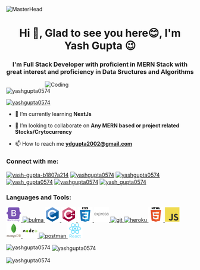 ![MasterHead](https://miro.medium.com/max/3000/1*OF0xEMkWBv-69zvmNs6RDQ.gif)
<h1 align="center">Hi 👋, Glad to see you here😊, I'm Yash Gupta 😉</h1>
<h3 align="center">I'm Full Stack Developer with proficient in MERN Stack with great interest and proficiency in Data Sructures and Algorithms</h3>
<img align="right" alt="Coding" width="400" src="https://cdn.dribbble.com/users/1162077/screenshots/3848914/programmer.gif">


<p align="left"> <img src="https://komarev.com/ghpvc/?username=yashgupta0574&label=Profile%20views&color=0e75b6&style=flat" alt="yashgupta0574" /> </p>

<p align="left"> <a href="https://github.com/ryo-ma/github-profile-trophy"><img src="https://github-profile-trophy.vercel.app/?username=yashgupta0574" alt="yashgupta0574" /></a> </p>

- 🌱 I’m currently learning **NextJs**

- 👯 I’m looking to collaborate on **Any MERN based or project related Stocks/Crytocurrency**

- 📫 How to reach me **ydgupta2002@gmail.com**

<h3 align="left">Connect with me:</h3>
<p align="left">
<a href="https://linkedin.com/in/yash-gupta-b1807a214" target="blank"><img align="center" src="https://raw.githubusercontent.com/rahuldkjain/github-profile-readme-generator/master/src/images/icons/Social/linked-in-alt.svg" alt="yash-gupta-b1807a214" height="30" width="40" /></a>
<a href="https://www.codechef.com/users/yashgupta0574" target="blank"><img align="center" src="https://cdn.jsdelivr.net/npm/simple-icons@3.1.0/icons/codechef.svg" alt="yashgupta0574" height="30" width="40" /></a>
<a href="https://codeforces.com/profile/yashgupta0574" target="blank"><img align="center" src="https://raw.githubusercontent.com/rahuldkjain/github-profile-readme-generator/master/src/images/icons/Social/codeforces.svg" alt="yashgupta0574" height="30" width="40" /></a>
<a href="https://www.leetcode.com/yash_gupta0574" target="blank"><img align="center" src="https://raw.githubusercontent.com/rahuldkjain/github-profile-readme-generator/master/src/images/icons/Social/leet-code.svg" alt="yash_gupta0574" height="30" width="40" /></a>
<a href="https://auth.geeksforgeeks.org/user/yashgupta0574" target="blank"><img align="center" src="https://raw.githubusercontent.com/rahuldkjain/github-profile-readme-generator/master/src/images/icons/Social/geeks-for-geeks.svg" alt="yashgupta0574" height="30" width="40" /></a>
<a href="https://instagram.com/yash_gupta0574" target="blank"><img align="center" src="https://raw.githubusercontent.com/rahuldkjain/github-profile-readme-generator/master/src/images/icons/Social/instagram.svg" alt="yash_gupta0574" height="30" width="40" /></a>
</p>

<h3 align="left">Languages and Tools:</h3>
<p align="left"> <a href="https://getbootstrap.com" target="_blank" rel="noreferrer"> <img src="https://raw.githubusercontent.com/devicons/devicon/master/icons/bootstrap/bootstrap-plain-wordmark.svg" alt="bootstrap" width="40" height="40"/> </a> <a href="https://bulma.io/" target="_blank" rel="noreferrer"> <img src="https://raw.githubusercontent.com/gilbarbara/logos/804dc257b59e144eaca5bc6ffd16949752c6f789/logos/bulma.svg" alt="bulma" width="40" height="40"/> </a> <a href="https://www.cprogramming.com/" target="_blank" rel="noreferrer"> <img src="https://raw.githubusercontent.com/devicons/devicon/master/icons/c/c-original.svg" alt="c" width="40" height="40"/> </a> <a href="https://www.w3schools.com/cpp/" target="_blank" rel="noreferrer"> <img src="https://raw.githubusercontent.com/devicons/devicon/master/icons/cplusplus/cplusplus-original.svg" alt="cplusplus" width="40" height="40"/> </a> <a href="https://www.w3schools.com/css/" target="_blank" rel="noreferrer"> <img src="https://raw.githubusercontent.com/devicons/devicon/master/icons/css3/css3-original-wordmark.svg" alt="css3" width="40" height="40"/> </a> <a href="https://expressjs.com" target="_blank" rel="noreferrer"> <img src="https://raw.githubusercontent.com/devicons/devicon/master/icons/express/express-original-wordmark.svg" alt="express" width="40" height="40"/> </a> <a href="https://git-scm.com/" target="_blank" rel="noreferrer"> <img src="https://www.vectorlogo.zone/logos/git-scm/git-scm-icon.svg" alt="git" width="40" height="40"/> </a> <a href="https://heroku.com" target="_blank" rel="noreferrer"> <img src="https://www.vectorlogo.zone/logos/heroku/heroku-icon.svg" alt="heroku" width="40" height="40"/> </a> <a href="https://www.w3.org/html/" target="_blank" rel="noreferrer"> <img src="https://raw.githubusercontent.com/devicons/devicon/master/icons/html5/html5-original-wordmark.svg" alt="html5" width="40" height="40"/> </a> <a href="https://developer.mozilla.org/en-US/docs/Web/JavaScript" target="_blank" rel="noreferrer"> <img src="https://raw.githubusercontent.com/devicons/devicon/master/icons/javascript/javascript-original.svg" alt="javascript" width="40" height="40"/> </a> <a href="https://www.mongodb.com/" target="_blank" rel="noreferrer"> <img src="https://raw.githubusercontent.com/devicons/devicon/master/icons/mongodb/mongodb-original-wordmark.svg" alt="mongodb" width="40" height="40"/> </a> <a href="https://nodejs.org" target="_blank" rel="noreferrer"> <img src="https://raw.githubusercontent.com/devicons/devicon/master/icons/nodejs/nodejs-original-wordmark.svg" alt="nodejs" width="40" height="40"/> </a> <a href="https://postman.com" target="_blank" rel="noreferrer"> <img src="https://www.vectorlogo.zone/logos/getpostman/getpostman-icon.svg" alt="postman" width="40" height="40"/> </a> <a href="https://reactjs.org/" target="_blank" rel="noreferrer"> <img src="https://raw.githubusercontent.com/devicons/devicon/master/icons/react/react-original-wordmark.svg" alt="react" width="40" height="40"/> </a> </p>

<p><img align="left" src="https://github-readme-stats.vercel.app/api/top-langs?username=yashgupta0574&show_icons=true&locale=en&layout=compact" alt="yashgupta0574" /></p>

<p>&nbsp;<img align="center" src="https://github-readme-stats.vercel.app/api?username=yashgupta0574&show_icons=true&locale=en" alt="yashgupta0574" /></p>

<p><img align="center" src="https://github-readme-streak-stats.herokuapp.com/?user=yashgupta0574&" alt="yashgupta0574" /></p>
